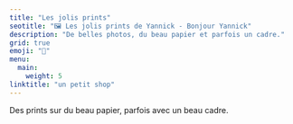 ```yaml
---
title: "Les jolis prints"
seotitle: "🖼 Les jolis prints de Yannick - Bonjour Yannick"
description: "De belles photos, du beau papier et parfois un cadre."
grid: true
emoji: "💸"
menu:
  main:
    weight: 5
linktitle: "un petit shop"
---
```


Des prints sur du beau papier, parfois avec un beau cadre.
